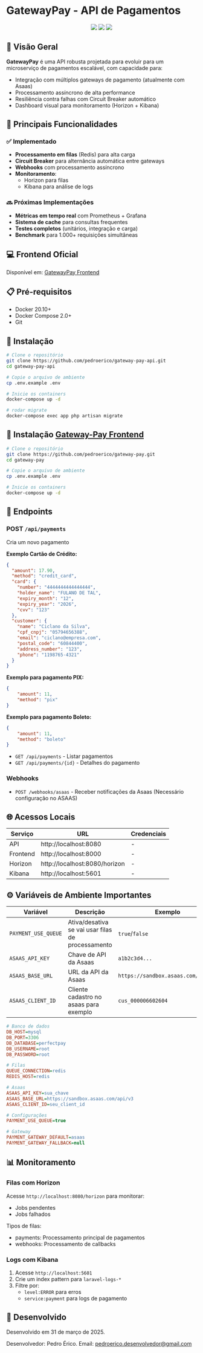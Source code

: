 # GatewayPay - API de Pagamentos

<div align="center">
  <img src="https://img.shields.io/badge/Laravel-FF2D20?style=for-the-badge&logo=laravel&logoColor=white" />
  <img src="https://img.shields.io/badge/Docker-2496ED?style=for-the-badge&logo=docker&logoColor=white" />
  <img src="https://img.shields.io/badge/Redis-DC382D?style=for-the-badge&logo=redis&logoColor=white" />
</div>

## 🌟 Visão Geral

**GatewayPay** é uma API robusta projetada para evoluir para um microserviço de pagamentos escalável, com capacidade para:

- Integração com múltiplos gateways de pagamento (atualmente com Asaas)
- Processamento assíncrono de alta performance
- Resiliência contra falhas com Circuit Breaker automático
- Dashboard visual para monitoramento (Horizon + Kibana)

## 🚀 Principais Funcionalidades

### ✅ Implementado
- **Processamento em filas** (Redis) para alta carga
- **Circuit Breaker** para alternância automática entre gateways
- **Webhooks** com processamento assíncrono
- **Monitoramento**:
    - Horizon para filas
    - Kibana para análise de logs

### 🔜 Próximas Implementações
- **Métricas em tempo real** com Prometheus + Grafana
- **Sistema de cache** para consultas frequentes
- **Testes completos** (unitários, integração e carga)
- **Benchmark** para 1.000+ requisições simultâneas

## 💻 Frontend Oficial
Disponível em: [GatewayPay Frontend](https://github.com/pedroerico/gateway-pay)

## 📋 Pré-requisitos

- Docker 20.10+
- Docker Compose 2.0+
- Git

## 🚀 Instalação

```bash
# Clone o repositório
git clone https://github.com/pedroerico/gateway-pay-api.git
cd gateway-pay-api

# Copie o arquivo de ambiente
cp .env.example .env

# Inicie os containers
docker-compose up -d

# rodar migrate
docker-compose exec app php artisan migrate
```

## 🚀 Instalação [Gateway-Pay Frontend](https://github.com/pedroerico/gateway-pay)

```bash
# Clone o repositório
git clone https://github.com/pedroerico/gateway-pay.git
cd gateway-pay

# Copie o arquivo de ambiente
cp .env.example .env

# Inicie os containers
docker-compose up -d
```

## 📡 Endpoints

### POST `/api/payments`
Cria um novo pagamento

**Exemplo Cartão de Crédito:**
```json
{
  "amount": 17.90,
  "method": "credit_card",
  "card": {
    "number": "4444444444444444",
    "holder_name": "FULANO DE TAL",
    "expiry_month": "12",
    "expiry_year": "2026",
    "cvv": "123"
  },
  "customer": {
    "name": "Ciclano da Silva",
    "cpf_cnpj": "05794656388",
    "email": "ciclano@empresa.com",
    "postal_code": "60844400",
    "address_number": "123",
    "phone": "1198765-4321"
  }
}
```
**Exemplo para pagamento PIX:**
```json
{
    "amount": 11,
    "method": "pix"
}
```
**Exemplo para pagamento Boleto:**
```json
{
    "amount": 11,
    "method": "boleto"
}
```

- `GET /api/payments` - Listar pagamentos
- `GET /api/payments/{id}` - Detalhes do pagamento

### Webhooks
- `POST /webhooks/asaas` - Receber notificações da Asaas (Necessário configuração no ASAAS)

## 🌐 Acessos Locais

| Serviço  | URL                           | Credenciais     |
|----------|-------------------------------|-----------------|
| API      | http://localhost:8080         | -               |
| Frontend | http://localhost:8000         | -               |
| Horizon  | http://localhost:8080/horizon | -               |
| Kibana   | http://localhost:5601         | -               |

## ⚙️ Variáveis de Ambiente Importantes

| Variável               | Descrição                                         | Exemplo               |
|------------------------|---------------------------------------------------|-----------------------|
| `PAYMENT_USE_QUEUE`    | Ativa/desativa se vai usar filas de processamento | `true`/`false`        |
| `ASAAS_API_KEY`        | Chave de API da Asaas                             | `a1b2c3d4...`         |
| `ASAAS_BASE_URL`       | URL da API da Asaas                               | `https://sandbox.asaas.com/api/v3` |
| `ASAAS_CLIENT_ID`       | Cliente cadastro no asaas para exemplo            | `cus_000006602604`    |

```ini
# Banco de dados
DB_HOST=mysql
DB_PORT=3306
DB_DATABASE=perfectpay
DB_USERNAME=root
DB_PASSWORD=root

# Filas
QUEUE_CONNECTION=redis
REDIS_HOST=redis

# Asaas
ASAAS_API_KEY=sua_chave
ASAAS_BASE_URL=https://sandbox.asaas.com/api/v3
ASAAS_CLIENT_ID=seu_client_id

# Configurações
PAYMENT_USE_QUEUE=true

# Gateway
PAYMENT_GATEWAY_DEFAULT=asaas
PAYMENT_GATEWAY_FALLBACK=null
```

## 📊 Monitoramento

### Filas com Horizon
Acesse `http://localhost:8080/horizon` para monitorar:
- Jobs pendentes
- Jobs falhados

Tipos de filas:
- payments: Processamento principal de pagamentos
- webhooks: Processamento de callbacks

### Logs com Kibana
1. Acesse `http://localhost:5601`
2. Crie um index pattern para `laravel-logs-*`
3. Filtre por:
    - `level:ERROR` para erros
    - `service:payment` para logs de pagamento

## 📄 Desenvolvido

Desenvolvido em 31 de março de 2025.

Desenvolvedor: Pedro Érico.
Email: pedroerico.desenvolvedor@gmail.com
